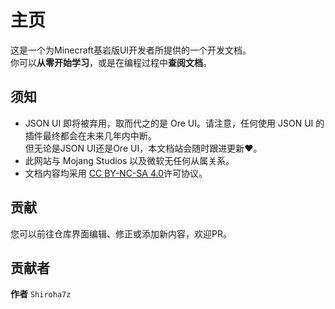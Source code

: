 # 主页

这是一个为Minecraft基岩版UI开发者所提供的一个开发文档。  
你可以**从零开始学习**，或是在编程过程中**查阅文档**。  
## 须知
- JSON UI 即将被弃用，取而代之的是 Ore UI。请注意，任何使用 JSON UI 的插件最终都会在未来几年内中断。  
但无论是JSON UI还是Ore UI，本文档站会随时跟进更新❤️。  
- 此网站与 Mojang Studios 以及微软无任何从属关系。  
- 文档内容均采用 [CC BY-NC-SA 4.0](https://creativecommons.org/licenses/by-nc-sa/4.0/)许可协议。

## 贡献
您可以前往仓库界面编辑、修正或添加新内容，欢迎PR。
## 贡献者
**作者** `Shiroha7z`